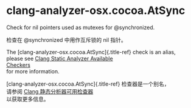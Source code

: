 # clang-analyzer-osx.cocoa.AtSync

Check for nil pointers used as mutexes for @synchronized.

检查在 @synchronized 中用作互斥锁的 nil 指针。

The [clang-analyzer-osx.cocoa.AtSync]{.title-ref} check is an alias,  
please see [Clang Static Analyzer Available  
Checkers](https://clang.llvm.org/docs/analyzer/checkers.html#osx-cocoa-atsync)  
for more information.

[clang-analyzer-osx.cocoa.AtSync]{.title-ref} 检查器是一个别名，  
请参阅 [Clang 静态分析器可用检查器](https://clang.llvm.org/docs/analyzer/checkers.html#osx-cocoa-atsync)  
以获取更多信息。
